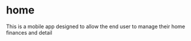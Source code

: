 # home
This is a mobile app designed to allow the end user to manage their home finances and detail
